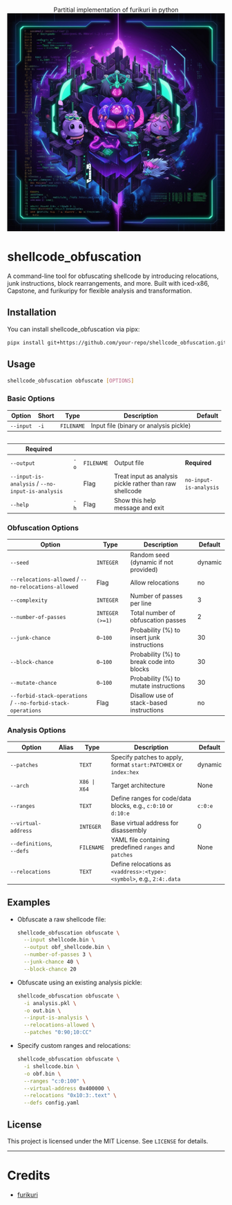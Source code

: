 <p align="center">
    <br>
    <span>Partitial implementation of furikuri in python</span>
    <br>
    <img src="images/preview.jpg"/>
</p>

# shellcode\_obfuscation

A command-line tool for obfuscating shellcode by introducing relocations, junk instructions, block rearrangements, and more. Built with iced-x86, Capstone, and furikuripy for flexible analysis and transformation.

## Installation

You can install shellcode_obfuscation via pipx:

```bash
pipx install git+https://github.com/your-repo/shellcode_obfuscation.git
```

## Usage

```bash
shellcode_obfuscation obfuscate [OPTIONS]
```

### Basic Options

| Option    | Short | Type       | Description                            | Default |
| --------- | ----- | ---------- | -------------------------------------- | ------- |
| `--input` | `-i`  | `FILENAME` | Input file (binary or analysis pickle) |         |

|   |
| - |

| **Required**                                     |      |            |                                                          |                        |
| ------------------------------------------------ | ---- | ---------- | -------------------------------------------------------- | ---------------------- |
| `--output`                                       | `-o` | `FILENAME` | Output file                                              | **Required**           |
| `--input-is-analysis` / `--no-input-is-analysis` |      | Flag       | Treat input as analysis pickle rather than raw shellcode | `no-input-is-analysis` |
| `--help`                                         | `-h` | Flag       | Show this help message and exit                          |                        |

### Obfuscation Options

| Option                                                       | Type            | Description                                 | Default |
| ------------------------------------------------------------ | --------------- | ------------------------------------------- | ------- |
| `--seed`                                                     | `INTEGER`       | Random seed (dynamic if not provided)       | dynamic |
| `--relocations-allowed` / `--no-relocations-allowed`         | Flag            | Allow relocations                           | no      |
| `--complexity`                                               | `INTEGER`       | Number of passes per line                   | 3       |
| `--number-of-passes`                                         | `INTEGER (>=1)` | Total number of obfuscation passes          | 2       |
| `--junk-chance`                                              | `0–100`         | Probability (%) to insert junk instructions | 30      |
| `--block-chance`                                             | `0–100`         | Probability (%) to break code into blocks   | 30      |
| `--mutate-chance`                                            | `0–100`         | Probability (%) to mutate instructions      | 30      |
| `--forbid-stack-operations` / `--no-forbid-stack-operations` | Flag            | Disallow use of stack-based instructions    | no      |

### Analysis Options

| Option                    | Alias | Type         | Description                                                           | Default |
| ------------------------- | ----- | ------------ | --------------------------------------------------------------------- | ------- |
| `--patches`               |       | `TEXT`       | Specify patches to apply, format `start:PATCHHEX` or `index:hex`      | dynamic |
| `--arch`                  |       | `X86 \| X64` | Target architecture                                                   | None    |
| `--ranges`                |       | `TEXT`       | Define ranges for code/data blocks, e.g., `c:0:10` or `d:10:e`        | `c:0:e` |
| `--virtual-address`       |       | `INTEGER`    | Base virtual address for disassembly                                  | 0       |
| `--definitions`, `--defs` |       | `FILENAME`   | YAML file containing predefined `ranges` and `patches`                | None    |
| `--relocations`           |       | `TEXT`       | Define relocations as `<vaddress>:<type>:<symbol>`, e.g., `2:4:.data` |         |

## Examples

- Obfuscate a raw shellcode file:

  ```bash
  shellcode_obfuscation obfuscate \
    --input shellcode.bin \
    --output obf_shellcode.bin \
    --number-of-passes 3 \
    --junk-chance 40 \
    --block-chance 20
  ```

- Obfuscate using an existing analysis pickle:

  ```bash
  shellcode_obfuscation obfuscate \
    -i analysis.pkl \
    -o out.bin \
    --input-is-analysis \
    --relocations-allowed \
    --patches "0:90;10:CC"
  ```

- Specify custom ranges and relocations:

  ```bash
  shellcode_obfuscation obfuscate \
    -i shellcode.bin \
    -o obf.bin \
    --ranges "c:0:100" \
    --virtual-address 0x400000 \
    --relocations "0x10:3:.text" \
    --defs config.yaml
  ```

## License

This project is licensed under the MIT License. See `LICENSE` for details.

---

# Credits

* [furikuri](https://github.com/jnastarot/furikuri)
